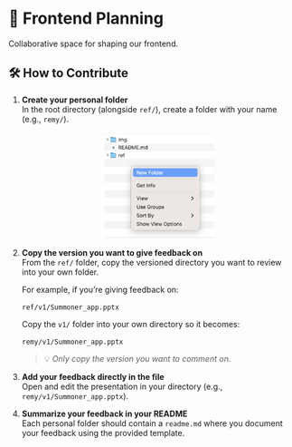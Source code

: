 # 🧭 Frontend Planning  
Collaborative space for shaping our frontend.

## 🛠️ How to Contribute

1. **Create your personal folder**  
   In the root directory (alongside `ref/`), create a folder with your name (e.g., `remy/`).

   <p align="center">
     <img width="200px" src="img/guide1.png" />
   </p>

2. **Copy the version you want to give feedback on**  
   From the `ref/` folder, copy the versioned directory you want to review into your own folder.  

   For example, if you’re giving feedback on:  
   ```
   ref/v1/Summoner_app.pptx
   ```
   Copy the `v1/` folder into your own directory so it becomes:  
   ```
   remy/v1/Summoner_app.pptx
   ```

   > 💡 *Only copy the version you want to comment on.*

3. **Add your feedback directly in the file**  
   Open and edit the presentation in your directory (e.g., `remy/v1/Summoner_app.pptx`).

4. **Summarize your feedback in your README**  
   Each personal folder should contain a `readme.md` where you document your feedback using the provided template.
